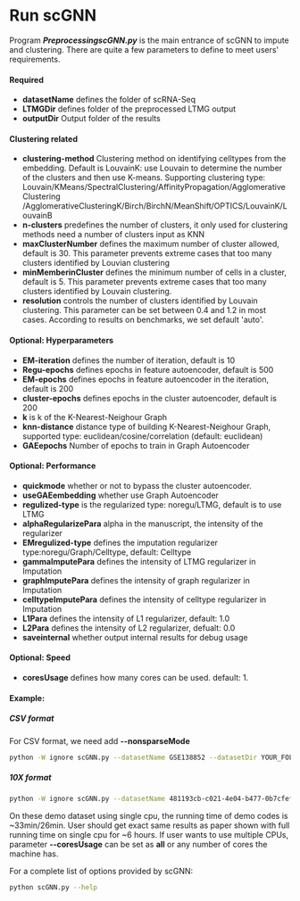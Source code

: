 # Run scGNN

Program ***PreprocessingscGNN.py*** is the main entrance of scGNN to impute and clustering. There are quite a few parameters to define to meet users' requirements.

#### Required

- **datasetName** defines the folder of scRNA-Seq
- **LTMGDir** defines folder of the preprocessed LTMG output
- **outputDir** Output folder of the results

#### Clustering related

- **clustering-method** Clustering method on identifying celltypes from the embedding. Default is LouvainK: use Louvain to determine the number of the clusters and then use K-means. Supporting clustering type: 
Louvain/KMeans/SpectralClustering/AffinityPropagation/AgglomerativeClustering
/AgglomerativeClusteringK/Birch/BirchN/MeanShift/OPTICS/LouvainK/LouvainB
- **n-clusters** predefines the number of clusters, it only used for clustering methods need a number of clusters input as KNN
- **maxClusterNumber** defines the maximum number of cluster allowed, default is 30. This parameter prevents extreme cases that too many clusters identified by Louvian clustering
- **minMemberinCluster** defines the minimum number of cells in a cluster, default is 5. This parameter prevents extreme cases that too many clusters identified by Louvain clustering.
- **resolution** controls the number of clusters identified by Louvain clustering. This parameter can be set between 0.4 and 1.2 in most cases. According to results on benchmarks, we set default 'auto'.

#### Optional: Hyperparameters

- **EM-iteration** defines the number of iteration, default is 10 
- **Regu-epochs** defines epochs in feature autoencoder, default is 500
- **EM-epochs** defines epochs in feature autoencoder in the iteration, default is 200
- **cluster-epochs** defines epochs in the cluster autoencoder, default is 200
- **k** is k of the K-Nearest-Neighour Graph
- **knn-distance** distance type of building K-Nearest-Neighour Graph, supported type: euclidean/cosine/correlation (default: euclidean)
- **GAEepochs** Number of epochs to train in Graph Autoencoder

#### Optional: Performance

- **quickmode** whether or not to bypass the cluster autoencoder.
- **useGAEembedding** whether use Graph Autoencoder
- **regulized-type** is the regularized type: noregu/LTMG, default is to use LTMG
- **alphaRegularizePara** alpha in the manuscript, the intensity of the regularizer
- **EMregulized-type** defines the imputation regularizer type:noregu/Graph/Celltype, default: Celltype
- **gammaImputePara** defines the intensity of LTMG regularizer in Imputation
- **graphImputePara** defines the intensity of graph regularizer in Imputation
- **celltypeImputePara** defines the intensity of celltype regularizer in Imputation
- **L1Para** defines the intensity of L1 regularizer, default: 1.0 
- **L2Para** defines the intensity of L2 regularizer, defualt: 0.0
- **saveinternal** whether output internal results for debug usage

#### Optional: Speed

- **coresUsage** defines how many cores can be used. default: 1.

#### Example: 

##### CSV format

For CSV format, we need add **--nonsparseMode**

```bash
python -W ignore scGNN.py --datasetName GSE138852 --datasetDir YOUR_FOLDER --LTMGDir ./ --outputDir outputdir/ --EM-iteration 2 --Regu-epochs 50 --EM-epochs 20 --quickmode --nonsparseMode
```

##### 10X format

```bash
python -W ignore scGNN.py --datasetName 481193cb-c021-4e04-b477-0b7cfef4614b.mtx --LTMGDir liver/ --datasetDir YOUR_FOLDER --outputDir outputdir/ --EM-iteration 2 --Regu-epochs 50 --EM-epochs 20 --quickmode
```

On these demo dataset using single cpu, the running time of demo codes is ~33min/26min. User should get exact same results as paper shown with full running time on single cpu for ~6 hours. If user wants to use multiple CPUs, parameter **--coresUsage** can be set as **all** or any number of cores the machine has.

For a complete list of options provided by scGNN:

```bash
python scGNN.py --help
```
